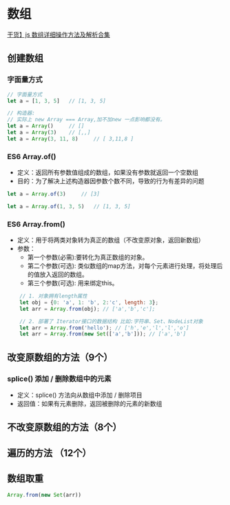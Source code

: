 # 数组

[干货】js 数组详细操作方法及解析合集](https://juejin.cn/post/6844903614918459406?utm_source=gold_browser_extension%3Futm_source%3Dgold_browser_extension#heading-0)




## 创建数组
### 字面量方式

```javascript
// 字面量方式
let a = [1, 3, 5]   // [1, 3, 5]

// 构造器:
// 实际上 new Array === Array,加不加new 一点影响都没有。
let a = Array()     // [] 
let a = Array(3)    // [,,] 
let a = Array(3, 11, 8)     // [ 3,11,8 ]
```

### ES6 Array.of()

- 定义：返回所有参数值组成的数组，如果没有参数就返回一个空数组
- 目的：为了解决上述构造器因参数个数不同，导致的行为有差异的问题

```javascript
let a = Array.of(3)     // [3]

let a = Array.of(1, 3, 5)   // [1, 3, 5]
```

### ES6 Array.from()

- 定义：用于将两类对象转为真正的数组（不改变原对象，返回新数组）
- 参数：
    - 第一个参数(必需):要转化为真正数组的对象。
    - 第二个参数(可选): 类似数组的map方法，对每个元素进行处理，将处理后的值放入返回的数组。
    - 第三个参数(可选): 用来绑定this。

```javascript
    // 1. 对象拥有length属性
    let obj = {0: 'a', 1: 'b', 2:'c', length: 3};
    let arr = Array.from(obj); // ['a','b','c'];

    // 2. 部署了 Iterator接口的数据结构 比如:字符串、Set、NodeList对象
    let arr = Array.from('hello'); // ['h','e','l','l','o']
    let arr = Array.from(new Set(['a','b'])); // ['a','b']
```



## 改变原数组的方法（9个）

### splice() 添加 / 删除数组中的元素

- 定义：splice() 方法向从数组中添加 / 删除项目
- 返回值：如果有元素删除，返回被删除的元素的新数组 

## 不改变原数组的方法（8个）

## 遍历的方法 （12个）





<arrayMethod/>


##  数组取重
```javascript
Array.from(new Set(arr))
```
